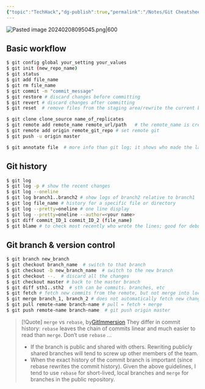 ```yaml
---
{"topic":"TechHack","dg-publish":true,"permalink":"/Notes/Git Cheatsheet/","dgPassFrontmatter":true,"noteIcon":""}
---
```



![Pasted image 20240208095045.png|600](/img/user/assets/images/Pasted%20image%2020240208095045.png)
## Basic workflow

```bash
$ git config global your_setting your_values
$ git init (new_repo_name)
$ git status
$ git add file_name
$ git rm file_name 
$ git commit -m "commit_message"
$ git restore # discard changes before committing
$ git revert # discard changes after committing
$ git reset  # remove files from the staging area/rewrite the current branch to point to the specified commit (hash, branch or tag name)

$ git clone clone_source name_of_replicates
$ git remote add remote_name remote_url/path   # the remote_name is created by you 
$ git remote add origin remote_git_repo # set remote git
$ git push -u origin master

$ git annotate file  # more info than git log; it shows who made the last change to each line of a file and when

```

## Git history

```bash
$ git log
$ git log -p # show the recent changes
$ git log --oneline
$ git log branch1..branch2 # show logs of branch2 relative to branch1
$ git log file_name # history for a specific file or directory
$ git log --pretty=oneline # one line display
$ git log --pretty=oneline --author=<your name>
$ git diff commit_ID_1 commit_ID_2 (file_name)
$ git blame # to check most recently who wrote the lines; good for debugging
```

## Git branch & version control

```bash
$ git branch new_branch
$ git checkout branch_name  # switch to that branch
$ git checkout -b new_branch_name  # switch to the new branch
$ git checkout --.  # discard all the changes
$ git checkout master # back to the master branch
$ git diff sth1..sth2  # sth can be commits. branches, etc
$ git fetch # fetch new commits from the remote, but not merge into local branches
$ git merge branch_1, branch_2 # does not automatically fetch new changes from the remote repository, so need to fetch first
$ git pull remote-name branch-name # pull = fetch + merge
$ git push remote-name branch-name  # git push origin master
```

>
>[!Quote] `merge` vs `rebase`, by[GitImmersion](https://gitimmersion.com/lab_34.html)
> They differ in commit history: `rebase` leaves the chain of commits linear and much easier to read than `merge`.
Don’t use `rebase` …
> - If the branch is public and shared with others. Rewriting publicly shared branches will tend to screw up other members of the team.
>- When the exact history of the commit branch is important (since rebase rewrites the commit history). 
> Given the above guidelines, I tend to use `rebase` for short-lived, local branches and `merge` for branches in the public repository.